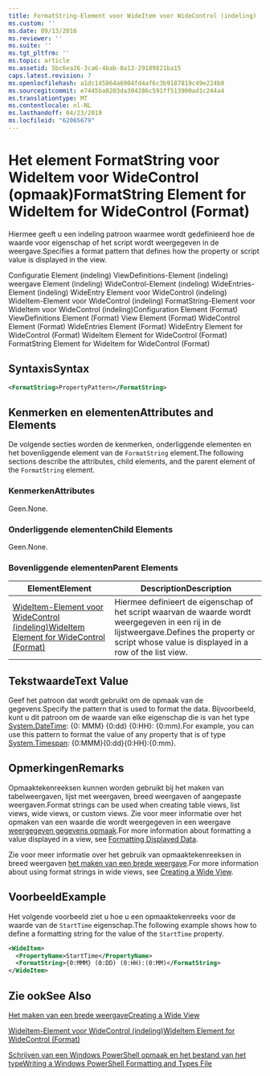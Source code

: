 ```yaml
---
title: FormatString-Element voor WideItem voor WideControl (indeling) | Microsoft Docs
ms.custom: ''
ms.date: 09/13/2016
ms.reviewer: ''
ms.suite: ''
ms.tgt_pltfrm: ''
ms.topic: article
ms.assetid: 5bc6ea26-3ca6-4bab-8a13-29189821ba15
caps.latest.revision: 7
ms.openlocfilehash: a1dc145864a6904fd4af6c3b9187819c49e224b0
ms.sourcegitcommit: e7445ba8203da304286c591ff513900ad1c244a4
ms.translationtype: MT
ms.contentlocale: nl-NL
ms.lasthandoff: 04/23/2019
ms.locfileid: "62065679"
---
```

# <a name="formatstring-element-for-wideitem-for-widecontrol-format"></a><span data-ttu-id="6392a-102">Het element FormatString voor WideItem voor WideControl (opmaak)</span><span class="sxs-lookup"><span data-stu-id="6392a-102">FormatString Element for WideItem for WideControl (Format)</span></span>

<span data-ttu-id="6392a-103">Hiermee geeft u een indeling patroon waarmee wordt gedefinieerd hoe de waarde voor eigenschap of het script wordt weergegeven in de weergave.</span><span class="sxs-lookup"><span data-stu-id="6392a-103">Specifies a format pattern that defines how the property or script value is displayed in the view.</span></span>

<span data-ttu-id="6392a-104">Configuratie Element (indeling) ViewDefinitions-Element (indeling) weergave Element (indeling) WideControl-Element (indeling) WideEntries-Element (indeling) WideEntry Element voor WideControl (indeling) WideItem-Element voor WideControl (indeling) FormatString-Element voor WideItem voor WideControl (indeling)</span><span class="sxs-lookup"><span data-stu-id="6392a-104">Configuration Element (Format) ViewDefinitions Element (Format) View Element (Format) WideControl Element (Format) WideEntries Element (Format) WideEntry Element for WideControl (Format) WideItem Element for WideControl (Format) FormatString Element for WideItem for WideControl (Format)</span></span>

## <a name="syntax"></a><span data-ttu-id="6392a-105">Syntaxis</span><span class="sxs-lookup"><span data-stu-id="6392a-105">Syntax</span></span>

```xml
<FormatString>PropertyPattern</FormatString>
```

## <a name="attributes-and-elements"></a><span data-ttu-id="6392a-106">Kenmerken en elementen</span><span class="sxs-lookup"><span data-stu-id="6392a-106">Attributes and Elements</span></span>

<span data-ttu-id="6392a-107">De volgende secties worden de kenmerken, onderliggende elementen en het bovenliggende element van de `FormatString` element.</span><span class="sxs-lookup"><span data-stu-id="6392a-107">The following sections describe the attributes, child elements, and the parent element of the `FormatString` element.</span></span>

### <a name="attributes"></a><span data-ttu-id="6392a-108">Kenmerken</span><span class="sxs-lookup"><span data-stu-id="6392a-108">Attributes</span></span>

<span data-ttu-id="6392a-109">Geen.</span><span class="sxs-lookup"><span data-stu-id="6392a-109">None.</span></span>

### <a name="child-elements"></a><span data-ttu-id="6392a-110">Onderliggende elementen</span><span class="sxs-lookup"><span data-stu-id="6392a-110">Child Elements</span></span>

<span data-ttu-id="6392a-111">Geen.</span><span class="sxs-lookup"><span data-stu-id="6392a-111">None.</span></span>

### <a name="parent-elements"></a><span data-ttu-id="6392a-112">Bovenliggende elementen</span><span class="sxs-lookup"><span data-stu-id="6392a-112">Parent Elements</span></span>

|<span data-ttu-id="6392a-113">Element</span><span class="sxs-lookup"><span data-stu-id="6392a-113">Element</span></span>|<span data-ttu-id="6392a-114">Description</span><span class="sxs-lookup"><span data-stu-id="6392a-114">Description</span></span>|
|-------------|-----------------|
|[<span data-ttu-id="6392a-115">WideItem-Element voor WideControl (indeling)</span><span class="sxs-lookup"><span data-stu-id="6392a-115">WideItem Element for WideControl (Format)</span></span>](./wideitem-element-for-widecontrol-format.md)|<span data-ttu-id="6392a-116">Hiermee definieert de eigenschap of het script waarvan de waarde wordt weergegeven in een rij in de lijstweergave.</span><span class="sxs-lookup"><span data-stu-id="6392a-116">Defines the property or script whose value is displayed in a row of the list view.</span></span>|

## <a name="text-value"></a><span data-ttu-id="6392a-117">Tekstwaarde</span><span class="sxs-lookup"><span data-stu-id="6392a-117">Text Value</span></span>

<span data-ttu-id="6392a-118">Geef het patroon dat wordt gebruikt om de opmaak van de gegevens.</span><span class="sxs-lookup"><span data-stu-id="6392a-118">Specify the pattern that is used to format the data.</span></span> <span data-ttu-id="6392a-119">Bijvoorbeeld, kunt u dit patroon om de waarde van elke eigenschap die is van het type [System.DateTime](/dotnet/api/System.TimeSpan): {0: MMM} {0:dd} {0:HH}: {0:mm}.</span><span class="sxs-lookup"><span data-stu-id="6392a-119">For example, you can use this pattern to format the value of any property that is of type [System.Timespan](/dotnet/api/System.TimeSpan): {0:MMM}{0:dd}{0:HH}:{0:mm}.</span></span>

## <a name="remarks"></a><span data-ttu-id="6392a-120">Opmerkingen</span><span class="sxs-lookup"><span data-stu-id="6392a-120">Remarks</span></span>

<span data-ttu-id="6392a-121">Opmaaktekenreeksen kunnen worden gebruikt bij het maken van tabelweergaven, lijst met weergaven, breed weergaven of aangepaste weergaven.</span><span class="sxs-lookup"><span data-stu-id="6392a-121">Format strings can be used when creating table views, list views, wide views, or custom views.</span></span> <span data-ttu-id="6392a-122">Zie voor meer informatie over het opmaken van een waarde die wordt weergegeven in een weergave [weergegeven gegevens opmaak](./formatting-displayed-data.md).</span><span class="sxs-lookup"><span data-stu-id="6392a-122">For more information about formatting a value displayed in a view, see [Formatting Displayed Data](./formatting-displayed-data.md).</span></span>

<span data-ttu-id="6392a-123">Zie voor meer informatie over het gebruik van opmaaktekenreeksen in breed weergaven [het maken van een brede weergave](./creating-a-wide-view.md).</span><span class="sxs-lookup"><span data-stu-id="6392a-123">For more information about using format strings in wide views, see [Creating a Wide View](./creating-a-wide-view.md).</span></span>

## <a name="example"></a><span data-ttu-id="6392a-124">Voorbeeld</span><span class="sxs-lookup"><span data-stu-id="6392a-124">Example</span></span>

<span data-ttu-id="6392a-125">Het volgende voorbeeld ziet u hoe u een opmaaktekenreeks voor de waarde van de `StartTime` eigenschap.</span><span class="sxs-lookup"><span data-stu-id="6392a-125">The following example shows how to define a formatting string for the value of the `StartTime` property.</span></span>

```xml
<WideItem>
  <PropertyName>StartTime</PropertyName>
  <FormatString>{0:MMM} (0:DD) (0:HH):(0:MM)</FormatString>
</WideItem>
```

## <a name="see-also"></a><span data-ttu-id="6392a-126">Zie ook</span><span class="sxs-lookup"><span data-stu-id="6392a-126">See Also</span></span>

[<span data-ttu-id="6392a-127">Het maken van een brede weergave</span><span class="sxs-lookup"><span data-stu-id="6392a-127">Creating a Wide View</span></span>](./creating-a-wide-view.md)

[<span data-ttu-id="6392a-128">WideItem-Element voor WideControl (indeling)</span><span class="sxs-lookup"><span data-stu-id="6392a-128">WideItem Element for WideControl (Format)</span></span>](./wideitem-element-for-widecontrol-format.md)

[<span data-ttu-id="6392a-129">Schrijven van een Windows PowerShell opmaak en het bestand van het type</span><span class="sxs-lookup"><span data-stu-id="6392a-129">Writing a Windows PowerShell Formatting and Types File</span></span>](./writing-a-powershell-formatting-file.md)
